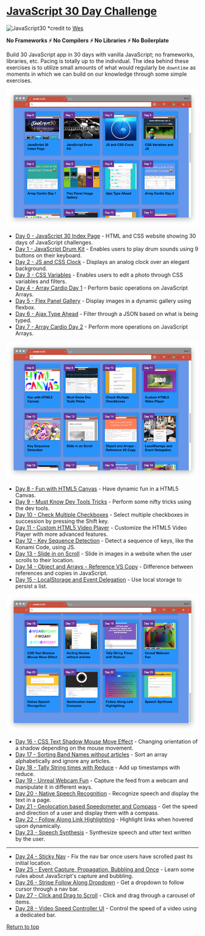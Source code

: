# [JavaScript 30 Day Challenge](https://javascript30.com/)
![JavaScript30](https://javascript30.com/images/JS3-social-share.png)
*credit to [Wes](https://wesbos.com/)

<b>No Frameworks :zap: No Compilers :zap: No Libraries :zap: No Boilerplate</b>

Build 30 JavaScript app in 30 days with vanilla JavaScript; no frameworks, libraries, etc. Pacing is totally up to the individual. The idea behind these exercises is to utilize small amounts of what would regularly be `downtime` as moments in which we can build on our knowledge through some simple exercises.

![JavaScript30](./assets/indexDay00to07.png)

- [Day 0 - JavaScript 30 Index Page]() - HTML and CSS website showing 30 days of JavaScript challenges.
- [Day 1 - JavaScript Drum Kit](./day_01_to_10/day_01/README.md) - Enables users to play drum sounds using 9 buttons on their keyboard.
- [Day 2 - JS and CSS Clock](./day_01_to_10/day_02/README.md) - Displays an analog clock over an elegant background.
- [Day 3 - CSS Variables](./day_01_to_10/day_03/README.md) - Enables users to edit a photo through CSS variables and filters.
- [Day 4 - Array Cardio Day 1](./day_01_to_10/day_04/README.md) - Perform basic operations on JavaScript Arrays.
- [Day 5 - Flex Panel Gallery](./day_01_to_10/day_05/README.md) - Display images in a dynamic gallery using flexbox.
- [Day 6 - Ajax Type Ahead](./day_01_to_10/day_06/README.md) - Filter through a JSON based on what is being typed.
- [Day 7 - Array Cardio Day 2](./day_01_to_10/day_07/README.md) - Perform more operations on JavaScript Arrays.

![JavaScript30](./assets/indexDay08to15.png)

- [Day 8 - Fun with HTML5 Canvas](./day_01_to_10/day_08/README.md) - Have dynamic fun in a HTML5 Canvas.
- [Day 9 - Must Know Dev Tools Tricks](./day_01_to_10/day_09/README.md) - Perform some nifty tricks using the dev tools.
- [Day 10 - Check Multiple Checkboxes](./day_01_to_10/day_10/README.md) - Select multiple checkboxes in succession by pressing the Shift key.
- [Day 11 - Custom HTML5 Video Player](./day_11_to_20/day_11/README.md) - Customize the HTML5 Video Player with more advanced features.
- [Day 12 - Key Sequence Detection](./day_11_to_20/day_12/README.md) - Detect a sequence of keys, like the Konami Code, using JS.
- [Day 13 - Slide in on Scroll](./day_11_to_20/day_13/README.md) - Slide in images in a website when the user scrolls to their location.
- [Day 14 - Object and Arrays - Reference VS Copy](./day_11_to_20/day_14/README.md) - Difference between references and copies in JavaScript.
- [Day 15 - LocalStorage and Event Delegation](./day_11_to_20/day_15/README.md) - Use local storage to persist a list.

![JavaScript30](./assets/indexDay16to23.png)

- [Day 16 - CSS Text Shadow Mouse Move Effect](./day_11_to_20/day_16/README.md) - Changing orientation of a shadow depending on the mouse movement.
- [Day 17 - Sorting Band Names without articles](./day_11_to_20/day_17/README.md) - Sort an array alphabetically and ignore any articles.
- [Day 18 - Tally String times with Reduce](./day_11_to_20/day_18/README.md) - Add up timestamps with reduce.
- [Day 19 - Unreal Webcam Fun](./day_11_to_20/day_19/README.md) - Capture the feed from a webcam and manipulate it in different ways.
- [Day 20 - Native Speech Recognition](./day_11_to_20/day_20/README.md) - Recognize speech and display the text in a page.
- [Day 21 - Geolocation based Speedometer and Compass](./day_21_to_30/day_21/README.md) - Get the speed and direction of a user and display them with a compass.
- [Day 22 - Follow Along Link Highlighting](./day_21_to_30/day_22/README.md) - Highlight links when hovered upon dynamically.
- [Day 23 - Speech Synthesis](./day_21_to_30/day_23/README.md) - Synthesize speech and utter text written by the user.

---

- [Day 24 - Sticky Nav](./day_21_to_30/day_24/README.md) - Fix the nav bar once users have scrolled past its initial location.
- [Day 25 - Event Capture, Propagation, Bubbling and Once](./day_21_to_30/day_25/README.md) - Learn some rules about JavaScript's capture and bubbling.
- [Day 26 - Stripe Follow Along Dropdown](./day_21_to_30/day_26/README.md) - Get a dropdown to follow cursor through a nav bar.
- [Day 27 - Click and Drag to Scroll](./day_21_to_30/day_27/README.md) - Click and drag through a carousel of items.
- [Day 28 - Video Speed Controller UI](./day_21_to_30/day_28/README.md) - Control the speed of a video using a dedicated bar.

[Return to top](#javascript-30-day-challenge)
